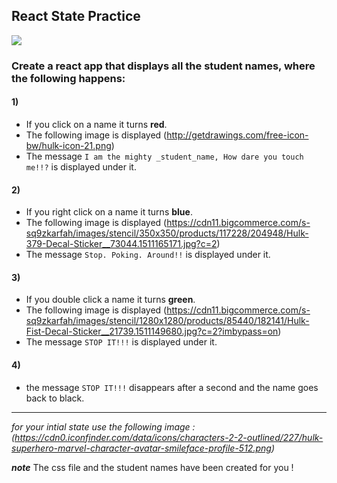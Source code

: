 
## React State Practice

![](https://66.media.tumblr.com/70cd59c666abdc6ae0e12a5fcbbfbe96/tumblr_nti3ongAp31uev087o2_400.gif)

### Create a react app that displays all the student names, where the following happens:

#### 1)
  - If you click on a name it turns **red**.
  - The following image is displayed (http://getdrawings.com/free-icon-bw/hulk-icon-21.png)
  - The message `I am the mighty _student_name, How dare you touch me!!?` is displayed under it. 

#### 2)
  - If you right click on a name it turns **blue**. 
  - The following image is displayed (https://cdn11.bigcommerce.com/s-sq9zkarfah/images/stencil/350x350/products/117228/204948/Hulk-379-Decal-Sticker__73044.1511165171.jpg?c=2)
  - The message `Stop. Poking. Around!!` is displayed under it. 


#### 3)
  - If you double click a name it turns **green**.
  - The following image is displayed (https://cdn11.bigcommerce.com/s-sq9zkarfah/images/stencil/1280x1280/products/85440/182141/Hulk-Fist-Decal-Sticker__21739.1511149680.jpg?c=2?imbypass=on)
  - The message `STOP IT!!!`  is displayed under it.
   
#### 4)
   - the message `STOP IT!!!` disappears after a second and the name goes back to black.

____

*for your intial state use the following image :
(https://cdn0.iconfinder.com/data/icons/characters-2-2-outlined/227/hulk-superhero-marvel-character-avatar-smileface-profile-512.png)*


***note*** The css file and the student names have been created for you ! 
